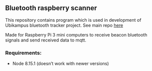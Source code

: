 ## Bluetooth raspberry scanner

This repository contains program which is used in development of Ubikampus bluetooth tracker project. See main repo [here](https://github.com/ubikampus/Bluetooth-location-server)

Made for Raspberry Pi 3 mini computers to receive beacon bluetooth signals and send received data to mqtt. 

### Requirements:
* Node 8.15.1 (doesn’t work with newer versions)
